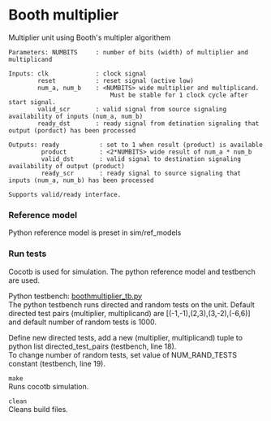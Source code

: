 # Booth multiplier

Multiplier unit using Booth's multipler algorithem

```
Parameters: NUMBITS     : number of bits (width) of multiplier and multiplicand

Inputs: clk             : clock signal
        reset           : reset signal (active low)
        num_a, num_b    : <NUMBITS> wide multiplier and multiplicand.
                            Must be stable for 1 clock cycle after start signal.
        valid_scr       : valid signal from source signaling availability of inputs (num_a, num_b)
        ready_dst       : ready signal from detination signaling that output (porduct) has been processed

Outputs: ready           : set to 1 when result (product) is available
         product         : <2*NUMBITS> wide result of num_a * num_b
         valid_dst       : valid signal to destination signaling availability of output (product)
         ready_scr       : ready signal to source signaling that inputs (num_a, num_b) has been processed

Supports valid/ready interface.
```
### Reference model
Python reference model is preset in sim/ref_models

### Run tests
Cocotb is used for simulation. The python reference model and testbench are used.

Python testbench: [boothmultiplier_tb.py](../sim/boothmultiplier_tb.py)\
The python testbench runs directed and random tests on the unit. 
Default directed test pairs (multiplier, multiplicand) are [(-1,-1),(2,3),(3,-2),(-6,6)] and default number of random tests is 1000.

Define new directed tests, add a new (multiplier, multiplicand) tuple to python list directed_test_pairs (testbench, line 18).\
To change number of random tests, set value of NUM_RAND_TESTS constant (testbench, line 19).

`make`\
Runs cocotb simulation.

`clean`\
Cleans build files.
